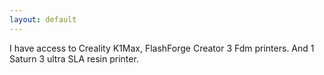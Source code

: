 ```yaml
---
layout: default
---
```


I have access to Creality K1Max, FlashForge Creator 3 Fdm printers. And 1 Saturn 3 ultra SLA resin printer.